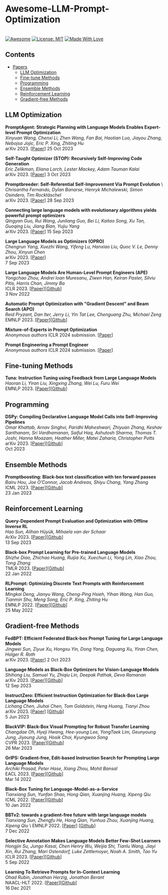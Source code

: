 # Awesome-LLM-Prompt-Optimization

\
[![Awesome](https://cdn.rawgit.com/sindresorhus/awesome/d7305f38d29fed78fa85652e3a63e154dd8e8829/media/badge.svg)](https://github.com/hee9joon/Awesome-Diffusion-Models) 
[![License: MIT](https://img.shields.io/badge/License-MIT-green.svg)](https://opensource.org/licenses/MIT)
[![Made With Love](https://img.shields.io/badge/Made%20With-Love-red.svg)](https://github.com/chetanraj/awesome-github-badges)

## Contents

- [Papers](#papers)
  - [LLM Optimization](#llm-optimization)
  - [Fine-tune Methods](#fine-tune-methods)
  - [Programming](#programming)
  - [Ensemble Methods](#ensemble-methods)
  - [Reinforcement Learning](#reinforcement-learning)
  - [Gradient-free Methods](#gradient-free-methods)


## LLM Optimization

**PromptAgent: Strategic Planning with Language Models Enables Expert-level Prompt Optimization** \
*Xinyuan Wang, Chenxi Li, Zhen Wang, Fan Bai, Haotian Luo, Jiayou Zhang, Nebojsa Jojic, Eric P. Xing, Zhiting Hu* \
arXiv 2023. [[Paper](https://arxiv.org/abs/2310.16427)]
25 Oct 2023 

**Self-Taught Optimizer (STOP): Recursively Self-Improving Code Generation** \
*Eric Zelikman, Eliana Lorch, Lester Mackey, Adam Tauman Kalai* \
arXiv 2023. [[Paper](https://arxiv.org/abs/2310.02304)] 
3 Oct 2023 

**Promptbreeder: Self-Referential Self-Improvement Via Prompt Evolution** \ 
*Chrisantha Fernando, Dylan Banarse, Henryk Michalewski, Simon Osindero, Tim Rocktäschel* \
arXiv 2023. [[Paper](https://arxiv.org/abs/2309.16797)]
28 Sep 2023 

**Connecting large language models with evolutionary algorithms yields powerful prompt optimizers** \
*Qingyan Guo, Rui Wang, Junliang Guo, Bei Li, Kaitao Song, Xu Tan, Guoqing Liu, Jiang Bian, Yujiu Yang* \
arXiv 2023. [[Paper](https://arxiv.org/abs/2309.08532)]
15 Sep 2023 

**Large Language Models as Optimizers (OPRO)** \
*Chengrun Yang, Xuezhi Wang, Yifeng Lu, Hanxiao Liu, Quoc V. Le, Denny Zhou, Xinyun Chen* \
arXiv 2023. [[Paper](https://arxiv.org/abs/2309.03409)] \
7 Sep 2023 


**Large Language Models Are Human-Level Prompt Engineers (APE)** \
*Yongchao Zhou, Andrei Ioan Muresanu, Ziwen Han, Keiran Paster, Silviu Pitis, Harris Chan, Jimmy Ba* \
ICLR 2023. [[Paper](https://arxiv.org/abs/2211.01910)][[Github](https://github.com/keirp/automatic_prompt_engineer)] \
3 Nov 2022 

**Automatic Prompt Optimization with "Gradient Descent" and Beam Search (APO)** \
*Reid Pryzant, Dan Iter, Jerry Li, Yin Tat Lee, Chenguang Zhu, Michael Zeng* \
EMNLP 2023. [[Paper](https://arxiv.org/abs/2305.03495)][[Github](https://github.com/microsoft/lmops)]


**Mixture-of-Experts in Prompt Optimization** \
*Anonymous authors*
ICLR 2024 submission. [[Paper](https://openreview.net/pdf?id=sDmjlpphdB)]


**Prompt Engineering a Prompt Engineer** \
*Anonymous authors*
ICLR 2024 submission. [[Paper](https://openreview.net/forum?id=eojWsJQ2fe)]



## Fine-tuning Methods

**Tuna: Instruction Tuning using Feedback from Large Language Models** \
*Haoran Li, Yiran Liu, Xingxing Zhang, Wei Lu, Furu Wei* \
EMNLP 2023. [[Paper](https://arxiv.org/abs/2310.13385)][[Github](https://github.com/microsoft/lmops)]


## Programming 

**DSPy: Compiling Declarative Language Model Calls into Self-Improving Pipelines** \
*Omar Khattab, Arnav Singhvi, Paridhi Maheshwari, Zhiyuan Zhang, Keshav Santhanam, Sri Vardhamanan, Saiful Haq, Ashutosh Sharma, Thomas T. Joshi, Hanna Moazam, Heather Miller, Matei Zaharia, Christopher Potts* \
arXiv 2023. [[Paper](https://arxiv.org/abs/2310.03714)][[Github](https://github.com/stanfordnlp/dspy)] \
Oct 2023 


## Ensemble Methods

**Promptboosting: Black-box text classification with ten forward passes** \
*Bairu Hou, Joe O’Connor, Jacob Andreas, Shiyu Chang, Yang Zhang* \
ICML 2023. [[Paper](https://proceedings.mlr.press/v202/hou23b.html)][[Github](https://github.com/UCSB-NLP-Chang/PromptBoosting)] \
23 Jan 2023 



## Reinforcement Learning

**Query-Dependent Prompt Evaluation and Optimization with Offline Inverse RL** \
*Hao Sun, Alihan Hüyük, Mihaela van der Schaar* \
ArXiv 2023. [[Paper](https://arxiv.org/abs/2309.06553)][[Github](https://github.com/holarissun/Prompt-OIRL)] \
13 Sep 2023 


**Black-box Prompt Learning for Pre-trained Language Models** \
*Shizhe Diao, Zhichao Huang, Ruijia Xu, Xuechun Li, Yong Lin, Xiao Zhou, Tong Zhang* \
TMLR 2023. [[Paper](https://arxiv.org/abs/2201.08531)][[Github](https://github.com/shizhediao/Black-Box-Prompt-Learning)] \
22 Jan 2022 


**RLPrompt: Optimizing Discrete Text Prompts with Reinforcement Learning** \
*Mingkai Deng, Jianyu Wang, Cheng-Ping Hsieh, Yihan Wang, Han Guo, Tianmin Shu, Meng Song, Eric P. Xing, Zhiting Hu* \
EMNLP 2022. [[Paper](https://arxiv.org/abs/2205.12548)][[Github](https://github.com/mingkaid/rl-prompt)] \
25 May 2022 


## Gradient-free Methods 

**FedBPT: Efficient Federated Black-box Prompt Tuning for Large Language Models** \
*Jingwei Sun, Ziyue Xu, Hongxu Yin, Dong Yang, Daguang Xu, Yiran Chen, Holger R. Roth* \
arXiv 2023. [[Paper](https://arxiv.org/abs/2310.01467v1)]
2 Oct 2023 

**Language Models as Black-Box Optimizers for Vision-Language Models** \
*Shihong Liu, Samuel Yu, Zhiqiu Lin, Deepak Pathak, Deva Ramanan* \
arXiv 2023. [[Paper](https://arxiv.org/abs/2309.05950)][[Github](https://github.com/shihongl1998/llm-as-a-blackbox-optimizer)] \
12 Sep 2023 

**InstructZero: Efficient Instruction Optimization for Black-Box Large Language Models** \
*Lichang Chen, Jiuhai Chen, Tom Goldstein, Heng Huang, Tianyi Zhou* \
arXiv 2023. [[Paper](https://arxiv.org/abs/2306.03082)] [[Github](https://github.com/lichang-chen/instructzero)] \
5 Jun 2023 

**BlackVIP: Black-Box Visual Prompting for Robust Transfer Learning** \
*Changdae Oh, Hyeji Hwang, Hee-young Lee, YongTaek Lim, Geunyoung Jung, Jiyoung Jung, Hosik Choi, Kyungwoo Song* \
CVPR 2023. [[Paper](https://arxiv.org/abs/2303.14773)][[Github](https://github.com/changdaeoh/blackvip)] \
26 Mar 2023 


**GrIPS: Gradient-free, Edit-based Instruction Search for Prompting Large Language Models** \
*Archiki Prasad, Peter Hase, Xiang Zhou, Mohit Bansal* \
EACL 2023. [[Paper](https://arxiv.org/abs/2203.07281)][[Github](https://github.com/archiki/grips)] \
Mar 14 2022 

**Black-Box Tuning for Language-Model-as-a-Service** \
*Tianxiang Sun, Yunfan Shao, Hong Qian, Xuanjing Huang, Xipeng Qiu* \
ICML 2022. [[Paper](https://arxiv.org/abs/2201.03514)][[Github](https://github.com/txsun1997/Black-Box-Tuning)]\
10 Jan 2022 

**BBTv2: towards a gradient-free future with large language models** \
*Tianxiang Sun, Zhengfu He, Hong Qian, Yunhua Zhou, Xuanjing Huang, Xipeng Qiu* \ 
EMNLP 2022. [[Paper](https://aclanthology.org/2022.emnlp-main.259/)] [[Github](https://github.com/txsun1997/Black-Box-Tuning)] \
7 Dec 2022 





<!-- **Automatic Chain of Thought Prompting in Large Language Models** \
*Zhuosheng Zhang, Aston Zhang, Mu Li, Alex Smola*\
ICLR 2023. [[Paper](https://arxiv.org/abs/2210.03493)][[Github](https://github.com/amazon-science/auto-cot)]\
7 Oct 2022

**Automatic Prompt Augmentation and Selection with Chain-of-Thought from Labeled Data** \
*KaShun Shum, Shizhe Diao, Tong Zhang*\
arXiv 2023. [[Paper](https://arxiv.org/abs/2302.12822)][[Github](https://github.com/shizhediao/automate-cot)]\
24 Feb 2023 


**Fantastically Ordered Prompts and Where to Find Them: Overcoming Few-Shot Prompt Order Sensitivity** \
*Yao Lu, Max Bartolo, Alastair Moore, Sebastian Riedel, Pontus Stenetorp* \
ACL 2022. [[Paper](https://arxiv.org/abs/2104.08786)] 

**Active Example Selection for In-Context Learning** \
*Yiming Zhang, Shi Feng, Chenhao Tan* \
EMNLP 2022. [[Paper](https://arxiv.org/abs/2211.04486)][[Github](https://github.com/ChicagoHAI/active-example-selection)] \
8 Nov 2022  -->

**Selective Annotation Makes Language Models Better Few-Shot Learners** \
*Hongjin Su, Jungo Kasai, Chen Henry Wu, Weijia Shi, Tianlu Wang, Jiayi Xin, Rui Zhang, Mari Ostendorf, Luke Zettlemoyer, Noah A. Smith, Tao Yu* \
ICLR 2023. [[Paper](https://arxiv.org/abs/2209.01975)][[Github](https://github.com/HKUNLP/icl-selective-annotation)]\
5 Sep 2022 

**Learning To Retrieve Prompts for In-Context Learning** \
*Ohad Rubin, Jonathan Herzig, Jonathan Berant* \
NAACL-HLT 2022. [[Paper](https://arxiv.org/abs/2112.08633)][[Github](https://github.com/OhadRubin/EPR)] \
16 Dec 2021

